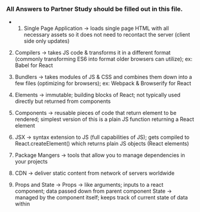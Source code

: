 ### All Answers to Partner Study should be filled out in this file.
 * 1. Single Page Application -> loads single page HTML with all necessary assets so it does not need to recontact the server (client side only updates)


 2. Compilers -> takes JS code & transforms it in a different format (commonly transforming ES6 into format older browsers can utilize); ex: Babel for React


 3. Bundlers -> takes modules of JS & CSS and combines them down into a few files (optimizing for browsers); ex: Webpack & Browserify for React


 4. Elements -> immutable; building blocks of React; not typically used directly but returned from components


 5. Components -> reusable pieces of code that return element to be rendered; simplest version of this is a plain JS function returning a React element


 6. JSX -> syntax extension to JS (full capabilities of JS); gets compiled to React.createElement() which returns plain JS objects (React elements)


 7. Package Mangers -> tools that allow you to manage dependencies in your projects


 8. CDN -> deliver static content from network of servers worldwide


 9. Props and State ->
     Props -> like arguments; inputs to a react component; data passed down from parent component
     State -> managed by the component itself; keeps track of current state of data within
